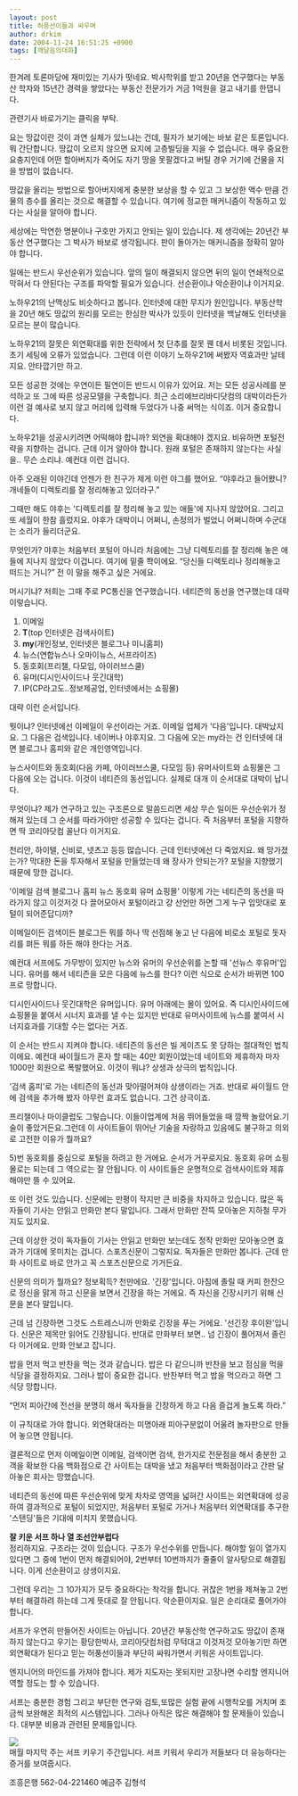 ```yaml
---
layout: post
title: 허풍선이들과 싸우며
author: drkim
date: 2004-11-24 16:51:25 +0900
tags: [깨달음의대화]
---
```

한겨레 토론마당에 재미있는 기사가 떳네요. 박사학위를 받고 20년을 연구했다는 부동산 학자와 15년간 경력을 쌓았다는 부동산 전문가가 거금 1억원을 걸고 내기를 한댑니다.    
  
관련기사 바로가기는 클릭을 부탁.    
  
요는 땅값이란 것이 과연 실체가 있느냐는 건데, 필자가 보기에는 바보 같은 토론입니다. 뭐 간단합니다. 땅값이 오르지 않으면 요지에 고층빌딩을 지을 수 없습니다. 매우 중요한 요충지인데 어떤 할아버지가 죽어도 자기 땅을 못팔겠다고 버틸 경우 거기에 건물을 지을 방법이 없습니다.    
  
땅값을 올리는 방법으로 할아버지에게 충분한 보상을 할 수 있고 그 보상한 액수 만큼 건물의 층수를 올리는 것으로 해결할 수 있습니다. 여기에 정교한 매커니즘이 작동하고 있다는 사실을 알아야 합니다.    
  
세상에는 막연한 명분이나 구호만 가지고 안되는 일이 있습니다. 제 생각에는 20년간 부동산 연구했다는 그 박사가 바보로 생각됩니다. 판이 돌아가는 매커니즘을 정확히 알아야 합니다.    
  
일에는 반드시 우선순위가 있습니다. 앞의 일이 해결되지 않으면 뒤의 일이 연쇄적으로 막혀서 다 안된다는 구조를 파악할 필요가 있습니다. 선순환이냐 악순환이냐 이거지요.    
  
노하우21의 난맥상도 비슷하다고 봅니다. 인터넷에 대한 무지가 원인입니다. 부동산학을 20년 해도 땅값의 원리를 모르는 한심한 박사가 있듯이 인터넷을 백날해도 인터넷을 모르는 분이 많습니다.    
  
노하우21의 잘못은 외연확대를 위한 전략에서 첫 단추를 잘못 꿴 데서 비롯된 것입니다. 초기 세팅에 오류가 있었습니다. 그런데 이런 이야기 노하우21에 써봤자 역효과만 날테지요. 안타깝기만 하고.    
  
모든 성공한 것에는 우연이든 필연이든 반드시 이유가 있어요. 저는 모든 성공사례를 분석하고 또 그에 따른 성공모델을 구축합니다. 최근 소리에브리바디닷컴의 대박이라든가 이런 걸 예사로 보지 않고 머리에 입력해 두었다가 나중 써먹는 식이죠. 이거 중요합니다.    
  
노하우21을 성공시키려면 어떡해야 합니까? 외연을 확대해야 겠지요. 비유하면 포털전략을 지향하는 겁니다. 근데 이거 알아야 합니다. 원래 포털은 존재하지 않는다는 사실을.. 무슨 소리냐. 예컨대 이런 겁니다.    
  
아주 오래된 이야긴데 언젠가 한 친구가 제게 이런 야그를 했어요. “야후라고 들어봤니? 개네들이 디렉토리를 잘 정리해놓고 있더라구.”    
  
그때만 해도 야후는 '디렉토리를 잘 정리해 놓고 있는 애들'에 지나지 않았어요. 그리고 또 세월이 한참 흘렀지요. 야후가 대박이니 어쩌니, 손정의가 벌었니 어쩌니하며 수군대는 소리가 들리더군요.    
  
무엇인가? 야후는 처음부터 포털이 아니라 처음에는 그냥 디렉토리를 잘 정리해 놓은 애들에 지나지 않았다 이겁니다. 여기에 밑줄 쫙이에요. “당신들 디렉토리나 정리해놓고 떠드는 거니?” 전 이 말을 해주고 싶은 거에요.    
  
머시기냐? 저희는 그때 주로 PC통신을 연구했습니다. 네티즌의 동선을 연구했는데 대략 이렇습니다.    
  
1) 이메일   
2) **T**(top 인터넷은 검색사이트)   
3) **my**(개인정보, 인터넷은 블로그나 미니홈피)   
4) 뉴스(연합뉴스나 오마이뉴스, 서프라이즈)   
5) 동호회(프리챌, 다모임, 아이러브스쿨)   
6) 유머(디시인사이드나 웃긴대학)   
7) IP(CP라고도..정보제공업, 인터넷에서는 쇼핑몰)    
  
대략 이런 순서입니다.    
  
뭣이냐? 인터넷에선 이메일이 우선이라는 거죠. 이메일 업체가 '다음'입니다. 대박났지요. 그 다음은 검색입니다. 네이버나 야후지요. 그 다음에 오는 my라는 건 인터넷에 대면 블로그나 홈피와 같은 개인영역입니다. 
  
  
뉴스사이트와 동호회(다음 카페, 아이러브스쿨, 다모임 등) 유머사이트와 쇼핑몰은 그 다음에 오는 겁니다. 이것이 네티즌의 동선입니다. 실제로 대개 이 순서대로 대박이 납니다.    
  
무엇이냐? 제가 연구하고 있는 구조론으로 말씀드리면 세상 무슨 일이든 우선순위가 정해져 있는데 그 순서를 따라가야만 성공할 수 있다는 겁니다. 즉 처음부터 포털을 지향하면 딱 코리아닷컴 꼴난다 이거지요.    
  
천리안, 하이텔, 신비로, 넷츠고 등등 많습니다. 근데 인터넷에선 다 죽었지요. 왜 망가졌는가? 막대한 돈을 투자해서 포털을 만들었는데 왜 장사가 안되는가? 포털을 지향했기 때문에 망한 겁니다.    
  
'이메일 검색 블로그나 홈피 뉴스 동호회 유머 쇼핑몰' 이렇게 가는 네티즌의 동선을 따라가지 않고 이것저것 다 끌어모아서 포털이라고 걍 선언만 하면 그게 누구 입맛대로 포털이 되어준답디까?    
  
이메일이든 검색이든 블로그든 뭐를 하나 딱 선점해 놓고 난 다음에 비로소 포털로 돗자리를 펴든 뭐를 하든 해야 한다는 거죠.    
  
예컨대 서프에도 가무방이 있지만 뉴스와 유머의 우선순위를 논할 때 '선뉴스 후유머'입니다. 유머를 해서 네티즌을 모은 다음에 뉴스를 한다? 이런 식으로 순서가 바뀌면 100프로 망합니다.    
  
디시인사이드나 웃긴대학은 유머입니다. 유머 아래에는 몰이 있어요. 즉 디시인사이드에 쇼핑몰을 붙여서 시너지 효과를 낼 수는 있지만 반대로 유머사이트에 뉴스를 붙여서 시너지효과를 기대할 수는 없다는 거죠. 
  
  
이 순서는 반드시 지켜야 합니다. 네티즌의 동선은 빌 게이츠도 못 당하는 절대적인 법칙이에요. 예컨대 싸이월드가 혼자 할 때는 40만 회원이었는데 네이트와 제휴하자 마자 1000만 회원으로 폭발했어요. 이것이 뭐냐? 상생과 상극의 법칙입니다.    
  
'검색 홈피'로 가는 네티즌의 동선과 맞아떨어져야 상생이라는 거죠. 반대로 싸이월드 안에 검색을 추가해 봤자 아무런 효과도 없습니다. 그건 상극이죠.    
  
프리챌이나 마이클럽도 그렇습니다. 이들이업계에 처음 뛰어들었을 때 깜짝 놀랐어요.기술이 좋았거든요.그런데 이 사이트들이 뛰어난 기술을 자랑하고 있음에도 불구하고 의외로 고전한 이유가 뭘까요?    
  
5)번 동호회를 중심으로 포털을 하려고 한 거에요. 순서가 거꾸로지요. 동호회 유머 쇼핑몰로는 되는데 그 역으로는 잘 안됩니다. 이 사이트들은 운명적으로 검색사이트와 제휴해야만 뜰 수 있어요. 
  
  
또 이런 것도 있습니다. 신문에는 만평이 작지만 큰 비중을 차지하고 있습니다. 많은 독자들이 기사는 안읽고 만화만 본다 말입니다. 그래서 만화만 잔뜩 모아놓은 지하철 무가지도 있지요.    
  
근데 이상한 것이 독자들이 기사는 안읽고 만화만 보는데도 정작 만화만 모아놓으면 효과가 기대에 못미치는 겁니다. 스포츠신문이 그렇지요. 독자들은 만화만 봅니다. 근데 만화 사이트로 바로 안가고 꼭 스포츠신문으로 가거든요.    
  
신문의 의미가 뭘까요? 정보획득? 천만에요. '긴장'입니다. 아침에 졸릴 때 커피 한잔으로 정신을 맑게 하고 신문을 보면서 긴장을 하는 거에요. 즉 자신을 긴장시키기 위해 신문을 본다 말입니다.    
  
근데 넘 긴장하면 그것도 스트레스니까 만화로 긴장을 푸는 거에요. '선긴장 후이완'입니다. 신문은 제목만 읽어도 긴장됩니다. 반대로 만화부터 보면.. 넘 긴장이 풀어져서 졸린다 이거에요. 만화 안보고 잡니다.    
  
밥을 먼저 먹고 반찬을 먹는 것과 같습니다. 밥은 다 같으니까 반찬을 보고 점심을 먹을 식당을 결정하지요. 그러나 밥이 중요한 겁니다. 반찬부터 먹고 밥을 먹으라고 하면 그 식당 망합니다.    
  
“먼저 피아간에 전선을 분명히 해서 독자들을 긴장하게 하고 다음 즐겁게 놀도록 하라.”    
  
이 규칙대로 가야 합니다. 외연확대라는 미명아래 피아구분없이 어울려 놀자판으로 만들어 놓으면 안됩니다.    
  
결론적으로 먼저 이메일이면 이메일, 검색이면 검색, 한가지로 전문점을 해서 충분한 고객을 확보한 다음 백화점으로 간 사이트는 대박을 냈고 처음부터 백화점이라고 간판 달아놓은 회사는 망했습니다.    
  
네티즌의 동선에 따른 우선순위에 맞게 차차로 영역을 넓혀간 사이트는 외연확대에 성공하여 결과적으로 포털이 되었지만, 처음부터 포털로 가거나 처음부터 외연확대를 추구한 '스탠딩'들은 기대에 미치지 못했습니다.    
  
**잘 키운 서프 하나 열 조선안부럽다**  
정리하지요. 구조라는 것이 있습니다. 구조가 우선수위를 만듭니다. 해야할 일이 열가지 있다면 그 중에 1번이 먼저 해결되어야, 2번부터 10번까지가 줄줄이 알사탕으로 해결됩니다. 이게 선순환이고 상생이지요.    
  
그런데 우리는 그 10가지가 모두 중요하다는 착각을 합니다. 귀찮은 1번을 제쳐놓고 2번부터 해결하려 하는데 그게 뜻대로 잘 안됩니다. 악순환이지요. 일은 순리대로 풀어가야 합니다.    
  
서프가 우연히 만들어진 사이트는 아닙니다. 20년간 부동산학 연구하고도 땅값이 존재하지 않는다고 우기는 황당한박사, 코리아닷컴처럼 무턱대고 이것저것 모아놓기만 하면 외연확대가 된다고 믿는 허풍선이들과 부단히 싸워가면서 키워온 사이트입니다.    
  
엔지니어의 마인드를 가져야 합니다. 제가 지도자는 못되지만 고장나면 수리할 엔지니어 역할 정도는 할 수 있습니다. 
  
  
서프는 충분한 경험 그리고 부단한 연구와 검토,또많은 실험 끝에 시행착오를 거치며 조금씩 보완해온 최적의 시스템입니다. 그러나 아직은 많은 해결해야 할 문제들이 있습니다. 대부분 비용과 관련된 문제들입니다.    
  
![](http://drkimz.com/technote/board/private/upimg/1094455798.jpg)  
매월 마지막 주는 서프 키우기 주간입니다. 서프 키워서 우리가 저들보다 더 유능하다는 증거를 보여줍시다.    
  
조흥은행 562-04-221460 예금주 김형석